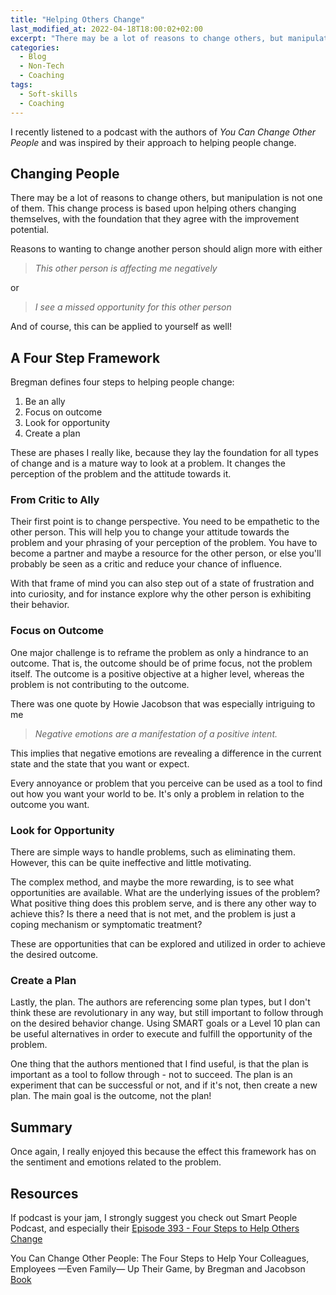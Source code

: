 ```yaml
---
title: "Helping Others Change"
last_modified_at: 2022-04-18T18:00:02+02:00
excerpt: "There may be a lot of reasons to change others, but manipulation is not one of them."
categories:
  - Blog
  - Non-Tech
  - Coaching
tags:
  - Soft-skills
  - Coaching
---
```


I recently listened to a podcast with the authors of *You Can Change Other People* and was inspired by their approach to helping people change.

## Changing People

There may be a lot of reasons to change others, but manipulation is not one of them.
This change process is based upon helping others changing themselves, with the foundation that they agree with the improvement potential.

Reasons to wanting to change another person should align more with either
> *This other person is affecting me negatively*

or
> *I see a missed opportunity for this other person*

And of course, this can be applied to yourself as well!

## A Four Step Framework

Bregman defines four steps to helping people change:

1. Be an ally
2. Focus on outcome
3. Look for opportunity
4. Create a plan

These are phases I really like, because they lay the foundation for all types of change and is a mature way to look at a problem.
It changes the perception of the problem and the attitude towards it.

### From Critic to Ally

<!--
- Negative emotions are a manifestation of a positive intent.
- Why is the person exhibiting this behavior?
- Become a partner and resource for the other person
- Compassion and empathy
-->

Their first point is to change perspective.
You need to be empathetic to the other person.
This will help you to change your attitude towards the problem and your phrasing of your perception of the problem.
You have to become a partner and maybe a resource for the other person, or else you'll probably be seen as a critic and reduce your chance of influence.

With that frame of mind you can also step out of a state of frustration and into curiosity, and for instance explore why the other person is exhibiting their behavior.

### Focus on Outcome

<!--
- Focusing on the problem doesn't make for a good state of mind
- The problem uncovers a difference between the current state and the wanted state
- Don't focus on the problem, focus on outcome
-->

One major challenge is to reframe the problem as only a hindrance to an outcome.
That is, the outcome should be of prime focus, not the problem itself.
The outcome is a positive objective at a higher level, whereas the problem is not contributing to the outcome.

There was one quote by Howie Jacobson that was especially intriguing to me

> *Negative emotions are a manifestation of a positive intent.*

This implies that negative emotions are revealing a difference in the current state and the state that you want or expect.

Every annoyance or problem that you perceive can be used as a tool to find out how you want your world to be.
It's only a problem in relation to the outcome you want.

### Look for Opportunity

<!--
- Given the outcome and problem, how can the problem help us achieve the opportunity, and not just eliminate the problem.
- Leverage the person's attributes.
- Feedback won't always help (Telling an aggressive person they're aggressive)
-->

There are simple ways to handle problems, such as eliminating them.
However, this can be quite ineffective and little motivating.

The complex method, and maybe the more rewarding, is to see what opportunities are available.
What are the underlying issues of the problem?
What positive thing does this problem serve, and is there any other way to achieve this?
Is there a need that is not met, and the problem is just a coping mechanism or symptomatic treatment?

These are opportunities that can be explored and utilized in order to achieve the desired outcome.

### Create a Plan

<!--
- The plan is not revolutionary.
- Setting SMART goals, using a Level-10 Plan.
- Follow through, not success.
-->

Lastly, the plan.
The authors are referencing some plan types, but I don't think these are revolutionary in any way, but still important to follow through on the desired behavior change.
Using SMART goals or a Level 10 plan can be useful alternatives in order to execute and fulfill the opportunity of the problem.

One thing that the authors mentioned that I find useful, is that the plan is important as a tool to follow through - not to succeed.
The plan is an experiment that can be successful or not, and if it's not, then create a new plan.
The main goal is the outcome, not the plan!

## Summary

Once again, I really enjoyed this because the effect this framework has on the sentiment and emotions related to the problem.

## Resources

If podcast is your jam, I strongly suggest you check out Smart People Podcast, and especially their [Episode 393 - Four Steps to Help Others Change](https://www.smartpeoplepodcast.com/episode/393-peter-bregman-howie-jacobson-four-steps-to-help-others-change/)

You Can Change Other People: The Four Steps to Help Your Colleagues, Employees —Even Family— Up Their Game, by Bregman and Jacobson [Book](https://www.wiley.com/en-us/You+Can+Change+Other+People:+The+Four+Steps+to+Help+Your+Colleagues,+Employees%26mdash;Even+Family%26mdash;Up+Their+Game-p-9781119816591)
